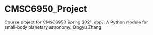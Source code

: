 # CMSC6950_Project
Course project for CMSC6950 Spring 2021. 
sbpy: A Python module for small-body planetary astronomy. 
Qingyu Zhang
